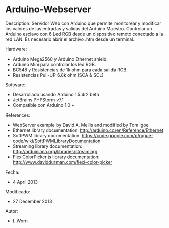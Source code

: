 Arduino-Webserver
=================

Description:
Servidor Web con Arduino que permite monitorear y modificar los valores de las entradas y salidas del Arduino Maestro. Controlar un Arduino esclavo con 6 Led RGB desde un dispositivo remoto conectado a la red LAN.
Es necesario abrir el archivo .htm desde un terminal.

Hardware:
- Arduino Mega2560 y Arduino Ethernet shield.
- Arduino Mini para controlar los led RGB.
- BC548 y Resistencias de 1k ohm para cada salida RGB.
- Resistencias Pull-UP 6.8k ohm (SCA & SCL)

Software:
- Desarrollado usando Arduino 1.5.4r2 beta
- JetBrains PHPStorm v7.1
- Compatible con Arduino 1.0 +

References:
- WebServer example by David A. Mellis and modified by Tom Igoe
- Ethernet library documentation: http://arduino.cc/en/Reference/Ethernet
- SoftPWM library documentation: https://code.google.com/p/rogue-code/wiki/SoftPWMLibraryDocumentation
- Streaming library documentation: http://arduiniana.org/libraries/streaming/
- FlexiColorPicker js library documentation: http://www.daviddurman.com/flexi-color-picker

Fecha:
- 4 April 2013

Modificado:
- 27 December 2013

Autor:
- I. Worn
